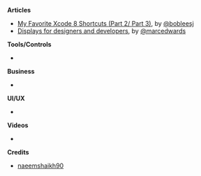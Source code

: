 
**Articles**

* [My Favorite Xcode 8 Shortcuts ](https://medium.com/ios-geek-community/bobs-favorite-xcode-8-shortcuts-part-1-3-36381e07284d#.gfxdy8inx)[(Part 2/ ](https://medium.com/ios-geek-community/bobs-favorite-xcode-shortcuts-part-2-3-c076e506cd20#.81yct94hj)[Part 3)](https://medium.com/ios-geek-community/bobs-favorite-xcode-8-shortcuts-part-3-3-afd2bf590442#.f796g98tv), by [@bobleesj](https://twitter.com/bobleesj)
* [Displays for designers and developers](https://bjango.com/articles/macexternaldisplays/), by [@marcedwards](http://twitter.com/marcedwards)

**Tools/Controls**

*

**Business**

*

**UI/UX**

*

**Videos**

*

**Credits**

* [naeemshaikh90](https://github.com/naeemshaikh90)
